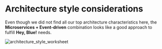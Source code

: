 # Architecture style considerations

Even though we did not find all our top architecture characteristics here, the <b>Microservices + Event-driven</b> combination looks like a good approach to fulfill <b>Hey, Blue!</b> needs.

![architecture_style_worksheet](https://user-images.githubusercontent.com/5999993/199953314-8facbb95-6712-41b8-87f3-1f5c5d9002fe.png)
